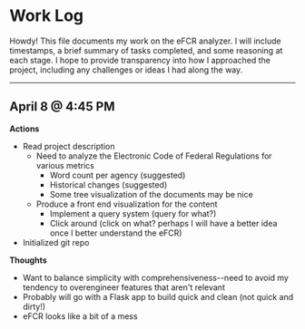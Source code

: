 # Work Log

Howdy!
This file documents my work on the eFCR analyzer.
I will include timestamps, a brief summary of tasks completed, and some reasoning at each stage.
I hope to provide transparency into how I approached the project, including any challenges or ideas I had along the way.

---

## April 8 @ 4:45 PM

**Actions**

- Read project description
    - Need to analyze the Electronic Code of Federal Regulations for various metrics
        - Word count per agency (suggested)
        - Historical changes (suggested)
        - Some tree visualization of the documents may be nice
    - Produce a front end visualization for the content
        - Implement a query system (query for what?)
        - Click around (click on what? perhaps I will have a better idea once I better understand the eFCR)
- Initialized git repo

**Thoughts**

- Want to balance simplicity with comprehensiveness--need to avoid my tendency to overengineer features that aren't relevant
- Probably will go with a Flask app to build quick and clean (not quick and dirty!)
- eFCR looks like a bit of a mess

